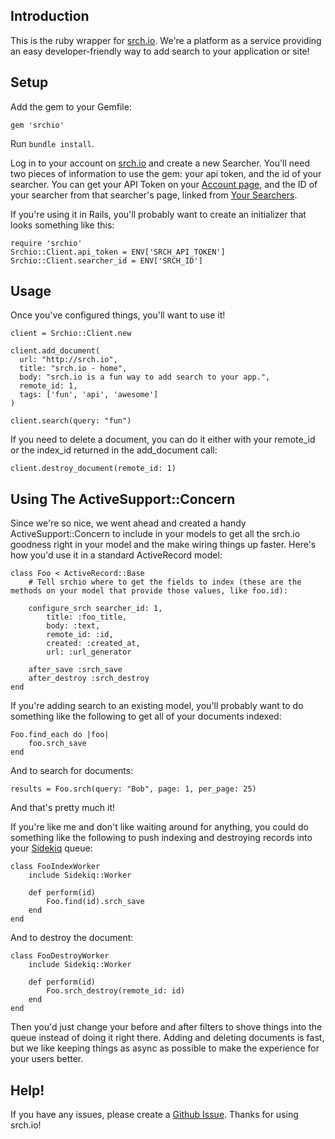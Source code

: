 ## Introduction

This is the ruby wrapper for [srch.io](http://srch.io).  We're a platform as a service providing an easy developer-friendly way to add search to your application or site!

## Setup 

Add the gem to your Gemfile:

<pre><code>gem 'srchio'</code></pre>

Run <code>bundle install</code>.

Log in to your account on [srch.io](http://srch.io) and create a new Searcher.  You'll need two pieces of information to use the gem: your api token, and the id of your searcher.  You can get your API Token on your [Account page](https://srch.io/account), and the ID of your searcher from that searcher's page, linked from [Your Searchers](https://srch.io/searchers).

If you're using it in Rails, you'll probably want to create an initializer that looks something like this:

<pre><code>require 'srchio'
Srchio::Client.api_token = ENV['SRCH_API_TOKEN']
Srchio::Client.searcher_id = ENV['SRCH_ID']</code></pre>

## Usage

Once you've configured things, you'll want to use it!

<pre><code>client = Srchio::Client.new

client.add_document(
  url: "http://srch.io",
  title: "srch.io - home",
  body: "srch.io is a fun way to add search to your app.",
  remote_id: 1,
  tags: ['fun', 'api', 'awesome']
)

client.search(query: "fun")</code></pre>

If you need to delete a document, you can do it either with your remote_id or the index_id returned in the add_document call:

<pre><code>client.destroy_document(remote_id: 1)</code></pre>

## Using The ActiveSupport::Concern

Since we're so nice, we went ahead and created a handy ActiveSupport::Concern to include in your models to get all the srch.io goodness right in your model and the make wiring things up faster.  Here's how you'd use it in a standard ActiveRecord model:

<pre><code>class Foo < ActiveRecord::Base
	# Tell srchio where to get the fields to index (these are the methods on your model that provide those values, like foo.id):
	
	configure_srch searcher_id: 1,
		title: :foo_title,
		body: :text,
		remote_id: :id,
		created: :created_at, 
		url: :url_generator
		
	after_save :srch_save
	after_destroy :srch_destroy
end</code></pre>

If you're adding search to an existing model, you'll probably want to do something like the following to get all of your documents indexed:

<pre><code>Foo.find_each do |foo|
	foo.srch_save
end</code></pre>

And to search for documents:

<pre><code>results = Foo.srch(query: "Bob", page: 1, per_page: 25)</code></pre>

And that's pretty much it!

If you're like me and don't like waiting around for anything, you could do something like the following to push indexing and destroying records into your [Sidekiq](http://sidekiq.org) queue:

<pre><code>class FooIndexWorker
	include Sidekiq::Worker
	
	def perform(id)
		Foo.find(id).srch_save
	end
end</code></pre>

And to destroy the document:

<pre><code>class FooDestroyWorker
	include Sidekiq::Worker
	
	def perform(id)
		Foo.srch_destroy(remote_id: id)
	end
end</code></pre>

Then you'd just change your before and after filters to shove things into the queue instead of doing it right there.  Adding and deleting documents is fast, but we like keeping things as async as possible to make the experience for your users better.
## Help!

If you have any issues, please create a [Github Issue](https://github.com/railsmachine/srchio/issues).  Thanks for using srch.io!